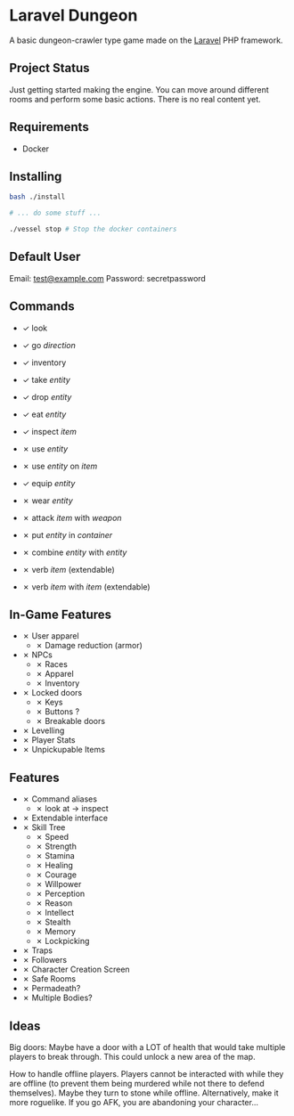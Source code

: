 # Laravel Dungeon

A basic dungeon-crawler type game made on the [Laravel](https://laravel.com) PHP framework.

## Project Status

Just getting started making the engine. You can move around different rooms and perform some basic actions. There is no real content yet.

## Requirements

- Docker

## Installing

```bash
bash ./install

# ... do some stuff ...

./vessel stop # Stop the docker containers
```

## Default User

Email: test@example.com
Password: secretpassword

## Commands

- ✓ look
- ✓ go _direction_
- ✓ inventory

- ✓ take _entity_
- ✓ drop _entity_
- ✓ eat _entity_
- ✓ inspect _item_
- ✗ use _entity_
- ✗ use _entity_ on _item_
- ✓ equip _entity_
- ✗ wear _entity_
- ✗ attack _item_ with _weapon_
- ✗ put _entity_ in _container_
- ✗ combine _entity_ with _entity_

- ✗ verb _item_ (extendable)
- ✗ verb _item_ with _item_ (extendable)

## In-Game Features

- ✗ User apparel
  - ✗ Damage reduction (armor)
- ✗ NPCs
  - ✗ Races
  - ✗ Apparel
  - ✗ Inventory
- ✗ Locked doors
  - ✗ Keys
  - ✗ Buttons ?
  - ✗ Breakable doors
- ✗ Levelling
- ✗ Player Stats
- ✗ Unpickupable Items

## Features

- ✗ Command aliases
  - ✗ look at -> inspect
- ✗ Extendable interface
- ✗ Skill Tree
  - ✗ Speed
  - ✗ Strength
  - ✗ Stamina
  - ✗ Healing
  - ✗ Courage
  - ✗ Willpower
  - ✗ Perception
  - ✗ Reason
  - ✗ Intellect
  - ✗ Stealth
  - ✗ Memory
  - ✗ Lockpicking
- ✗ Traps
- ✗ Followers
- ✗ Character Creation Screen
- ✗ Safe Rooms
- ✗ Permadeath?
- ✗ Multiple Bodies?

## Ideas

Big doors: Maybe have a door with a LOT of health that would take multiple players to break through. This could unlock a new area of the map.

How to handle offline players. Players cannot be interacted with while they are offline (to prevent them being murdered while not there to defend themselves). Maybe they turn to stone while offline. Alternatively, make it more roguelike. If you go AFK, you are abandoning your character...
